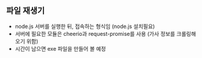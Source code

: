 ## 파일 재생기

- node.js 서버를 실행한 뒤, 접속하는 형식임 (node.js 설치필요)
- 서버에 필요한 모듈은 cheerio과 request-promise를 사용 (가사 정보를 크롤링해 오기 위함)
- 시간이 남으면 exe 파일을 만들어 볼 예정

